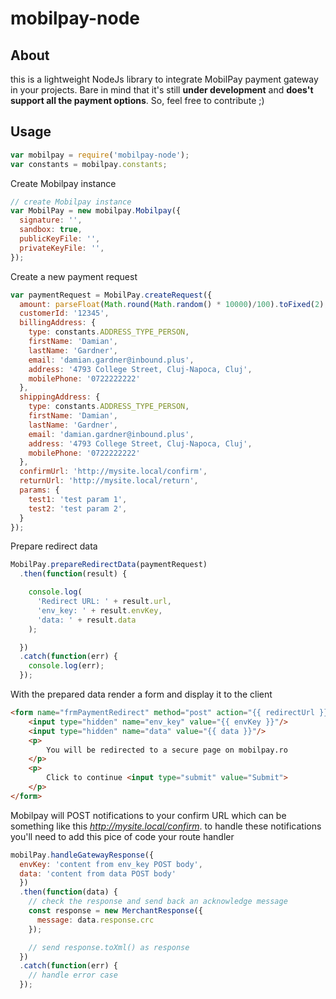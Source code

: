 # mobilpay-node

## About
this is a lightweight NodeJs library to integrate MobilPay payment gateway in your projects.
Bare in mind that it's still **under development** and **does't support all the payment options**.
So, feel free to contribute ;)

## Usage

```javascript
var mobilpay = require('mobilpay-node');
var constants = mobilpay.constants;
```
Create Mobilpay instance
```javascript
// create Mobilpay instance
var MobilPay = new mobilpay.Mobilpay({
  signature: '',
  sandbox: true,
  publicKeyFile: '',
  privateKeyFile: '',
});
```
Create a new payment request
```javascript
var paymentRequest = MobilPay.createRequest({
  amount: parseFloat(Math.round(Math.random() * 10000)/100).toFixed(2),
  customerId: '12345',
  billingAddress: {
    type: constants.ADDRESS_TYPE_PERSON,
    firstName: 'Damian',
    lastName: 'Gardner',
    email: 'damian.gardner@inbound.plus',
    address: '4793 College Street, Cluj-Napoca, Cluj',
    mobilePhone: '0722222222'
  },
  shippingAddress: {
    type: constants.ADDRESS_TYPE_PERSON,
    firstName: 'Damian',
    lastName: 'Gardner',
    email: 'damian.gardner@inbound.plus',
    address: '4793 College Street, Cluj-Napoca, Cluj',
    mobilePhone: '0722222222'
  },
  confirmUrl: 'http://mysite.local/confirm',
  returnUrl: 'http://mysite.local/return',
  params: {
    test1: 'test param 1',
    test2: 'test param 2',
  }
});
```

Prepare redirect data
```javascript
MobilPay.prepareRedirectData(paymentRequest)
  .then(function(result) {

    console.log(
      'Redirect URL: ' + result.url,
      'env_key: ' + result.envKey,
      'data: ' + result.data
    );

  })
  .catch(function(err) {
    console.log(err);
  });
```

With the prepared data render a form and display it to the client

```html
<form name="frmPaymentRedirect" method="post" action="{{ redirectUrl }}">
    <input type="hidden" name="env_key" value="{{ envKey }}"/>
    <input type="hidden" name="data" value="{{ data }}"/>
    <p>
        You will be redirected to a secure page on mobilpay.ro
    </p>
    <p>
        Click to continue <input type="submit" value="Submit">
    </p>
</form>
```

Mobilpay will POST notifications to your confirm URL which can be something
like this *http://mysite.local/confirm*. to handle these notifications you'll need
to add this pice of code your route handler
```javascript
mobilPay.handleGatewayResponse({
  envKey: 'content from env_key POST body',
  data: 'content from data POST body'
  })
  .then(function(data) {
    // check the response and send back an acknowledge message
    const response = new MerchantResponse({
      message: data.response.crc
    });

    // send response.toXml() as response
  })
  .catch(function(err) {
    // handle error case
  });
```
